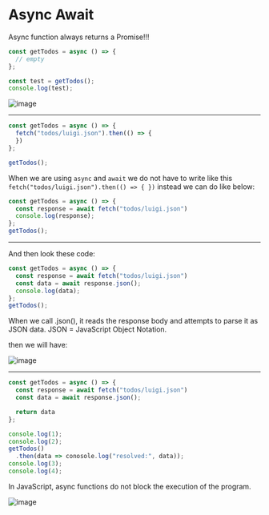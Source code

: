 # Async Await

Async function always returns a Promise!!!

```js
const getTodos = async () => {
  // empty 
};

const test = getTodos();
console.log(test);
```

![image](https://github.com/saidali-ibn-zafar/Asynchronous-JavaScript-Basic-Review/assets/120341849/93d0846f-ced5-4d0c-af13-3b5765731361)

- - - - - 

```js
const getTodos = async () => {
  fetch("todos/luigi.json").then(() => {
  }) 
};

getTodos();

```


When we are using `async` and `await` we do not have to write like this `fetch("todos/luigi.json").then(() => {
  })` instead we can do like below: 

```js
const getTodos = async () => {
  const response = await fetch("todos/luigi.json")
  console.log(response);
};
getTodos();

```
- - - - - 

And then look these code: 

```js
const getTodos = async () => {
  const response = await fetch("todos/luigi.json")
  const data = await response.json();
  console.log(data);
};
getTodos();

```

When we call .json(), it reads the response body and attempts to parse it as JSON data. 
JSON = JavaScript Object Notation.

then we will have: 

![image](https://github.com/saidali-ibn-zafar/Asynchronous-JavaScript-Basic-Review/assets/120341849/4be9f82b-31f1-42ed-9d5c-63ee0d897144)

- - - - - 


```js
const getTodos = async () => {
  const response = await fetch("todos/luigi.json")
  const data = await response.json();

  return data
};

console.log(1);
console.log(2);
getTodos()
  .then(data => conosole.log("resolved:", data));
console.log(3);
console.log(4);

```

In JavaScript, async functions do not block the execution of the program.

![image](https://github.com/saidali-ibn-zafar/Asynchronous-JavaScript-Basic-Review/assets/120341849/01eeedd8-2e08-4899-b083-e16ab1ad3334)
